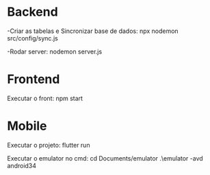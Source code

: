 # Backend
-Criar as tabelas e Sincronizar base de dados: 
npx nodemon src/config/sync.js

-Rodar server:
nodemon server.js


# Frontend
Executar o front:
npm start


# Mobile
Executar o projeto:
flutter run

Executar o emulator no cmd:
cd Documents/emulator
.\emulator -avd android34